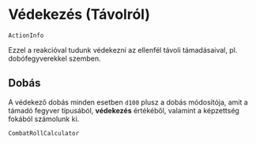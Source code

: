 # Védekezés (Távolról)

`ActionInfo`

Ezzel a reakcióval tudunk védekezni az ellenfél távoli támadásaival, pl. dobófegyverekkel szemben.

## Dobás

A védekező dobás minden esetben `d100` plusz a dobás módosítója, amit a támadó fegyver típusából, **védekezés** értékéből, valamint a képzettség fokából számolunk ki.

`CombatRollCalculator`